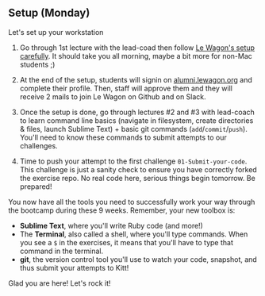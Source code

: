## Setup (Monday)

Let's set up your workstation

1. Go through 1st lecture with the lead-coad then follow [Le Wagon's setup carefully](https://github.com/lewagon/setup). It should take you all morning, maybe a bit more for non-Mac students ;)

2. At the end of the setup, students will signin on [alumni.lewagon.org](http://alumni.lewagon.org) and complete their profile. Then, staff will approve them and they will receive 2 mails to join Le Wagon on Github and on Slack.

3. Once the setup is done, go through lectures #2 and #3 with lead-coach to learn command line basics (navigate in filesystem, create directories & files, launch Sublime Text) + basic git commands (`add`/`commit`/`push`). You'll need to know these commands to submit attempts to our challenges.

4. Time to push your attempt to the first challenge `01-Submit-your-code`. This challenge is just a sanity check to ensure you have correctly forked the exercise repo. No real code here, serious things begin tomorrow. Be prepared!

You now have all the tools you need to successfully work your way through the bootcamp during these 9 weeks. Remember, your new toolbox is:

- **Sublime Text**, where you'll write Ruby code (and more!)
- The **Terminal**, also called a shell, where you'll type commands. When you see a `$` in the exercises, it means that you'll have to type that command in the terminal.
- **git**, the version control tool you'll use to watch your code, snapshot, and thus submit your attempts to Kitt!

Glad you are here! Let's rock it!
